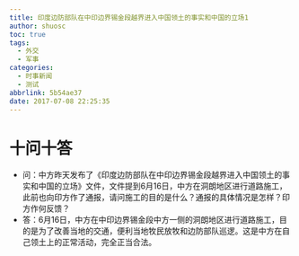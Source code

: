 ```yaml
---
title: 印度边防部队在中印边界锡金段越界进入中国领土的事实和中国的立场1
author: shuosc
toc: true
tags:
  - 外交
  - 军事
categories:
  - 时事新闻
  - 测试
abbrlink: 5b54ae37
date: 2017-07-08 22:25:35
---
```


# 十问十答
- 问：中方昨天发布了《印度边防部队在中印边界锡金段越界进入中国领土的事实和中国的立场》文件，文件提到6月16日，中方在洞朗地区进行道路施工，此前也向印方作了通报，请问施工的目的是什么？通报的具体情况是怎样？印方作何反馈？
- 答：6月16日，中方在中印边界锡金段中方一侧的洞朗地区进行道路施工，目的是为了改善当地的交通，便利当地牧民放牧和边防部队巡逻。这是中方在自己领土上的正常活动，完全正当合法。

